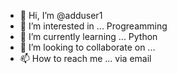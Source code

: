 - 👋 Hi, I’m @adduser1
- 👀 I’m interested in ... Progreamming
- 🌱 I’m currently learning ... Python
- 💞️ I’m looking to collaborate on ...
- 📫 How to reach me ... via email

<!---
adduser1/adduser1 is a ✨ special ✨ repository because its `README.md` (this file) appears on your GitHub profile.
You can click the Preview link to take a look at your changes.
--->
